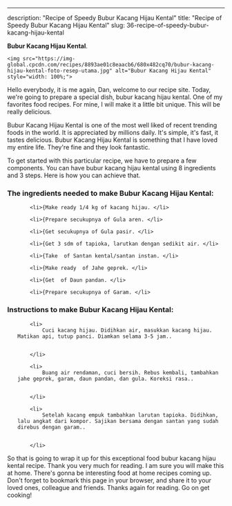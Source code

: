 ---
description: "Recipe of Speedy Bubur Kacang Hijau Kental"
title: "Recipe of Speedy Bubur Kacang Hijau Kental"
slug: 36-recipe-of-speedy-bubur-kacang-hijau-kental

<p>
	<strong>Bubur Kacang Hijau Kental</strong>. 
	
</p>
<p>
	
	<img src="https://img-global.cpcdn.com/recipes/8893ae01c8eaacb6/680x482cq70/bubur-kacang-hijau-kental-foto-resep-utama.jpg" alt="Bubur Kacang Hijau Kental" style="width: 100%;">
	
	
</p>
<p>
	Hello everybody, it is me again, Dan, welcome to our recipe site. Today, we're going to prepare a special dish, bubur kacang hijau kental. One of my favorites food recipes. For mine, I will make it a little bit unique. This will be really delicious.
</p>
	
<p>
	Bubur Kacang Hijau Kental is one of the most well liked of recent trending foods in the world. It is appreciated by millions daily. It's simple, it's fast, it tastes delicious. Bubur Kacang Hijau Kental is something that I have loved my entire life. They're fine and they look fantastic.
</p>
<p>
	
</p>

<p>
To get started with this particular recipe, we have to prepare a few components. You can have bubur kacang hijau kental using 8 ingredients and 3 steps. Here is how you can achieve that.
</p>

<h3>The ingredients needed to make Bubur Kacang Hijau Kental:</h3>

<ol>
	
		<li>{Make ready 1/4 kg of kacang hijau. </li>
	
		<li>{Prepare secukupnya of Gula aren. </li>
	
		<li>{Get secukupnya of Gula pasir. </li>
	
		<li>{Get 3 sdm of tapioka, larutkan dengan sedikit air. </li>
	
		<li>{Take  of Santan kental/santan instan. </li>
	
		<li>{Make ready  of Jahe geprek. </li>
	
		<li>{Get  of Daun pandan. </li>
	
		<li>{Prepare secukupnya of Garam. </li>
	
</ol>
<p>
	
</p>

<h3>Instructions to make Bubur Kacang Hijau Kental:</h3>

<ol>
	
		<li>
			Cuci kacang hijau. Didihkan air, masukkan kacang hijau. Matikan api, tutup panci. Diamkan selama 3-5 jam..
			
			
		</li>
	
		<li>
			Buang air rendaman, cuci bersih. Rebus kembali, tambahkan jahe geprek, garam, daun pandan, dan gula. Koreksi rasa..
			
			
		</li>
	
		<li>
			Setelah kacang empuk tambahkan larutan tapioka. Didihkan, lalu angkat dari kompor. Sajikan bersama dengan santan yang sudah direbus dengan garam..
			
			
		</li>
	
</ol>

<p>
	
</p>

<p>
	So that is going to wrap it up for this exceptional food bubur kacang hijau kental recipe. Thank you very much for reading. I am sure you will make this at home. There's gonna be interesting food at home recipes coming up. Don't forget to bookmark this page in your browser, and share it to your loved ones, colleague and friends. Thanks again for reading. Go on get cooking!
</p>
